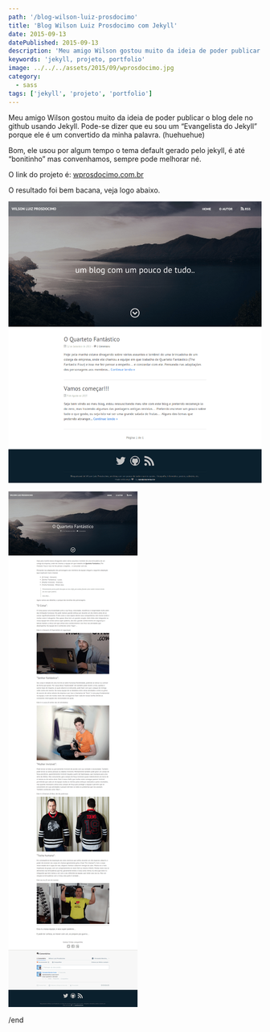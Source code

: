 ```yaml
---
path: '/blog-wilson-luiz-prosdocimo'
title: 'Blog Wilson Luiz Prosdocimo com Jekyll'
date: 2015-09-13
datePublished: 2015-09-13
description: 'Meu amigo Wilson gostou muito da ideia de poder publicar o blog dele no github usando Jekyll. Pode-se dizer que eu sou um “Evangelista do Jekyll” porque ele é um convertido da minha palavra.'
keywords: 'jekyll, projeto, portfolio'
image: ../../../assets/2015/09/wprosdocimo.jpg
category:
  - sass
tags: ['jekyll', 'projeto', 'portfolio']
---
```


Meu amigo Wilson gostou muito da ideia de poder publicar o blog dele no github usando Jekyll. Pode-se dizer que eu sou um “Evangelista do Jekyll” porque ele é um convertido da minha palavra. (huehuehue)

Bom, ele usou por algum tempo o tema default gerado pelo jekyll, é até “bonitinho” mas convenhamos, sempre pode melhorar né.

O link do projeto é: [wprosdocimo.com.br](http://wprosdocimo.com.br)

O resultado foi bem bacana, veja logo abaixo.

![Blog Wilson Luiz Prosdocimo - um blog com um pouco de tudo..](../../../assets/2015/09/blog-wprosdocimo.png)

![Blog Wilson Luiz Prosdocimo - um blog com um pouco de tudo..](../../../assets/2015/09/blog-wprosdocimo-single.png)

/end
